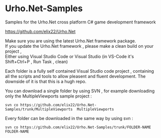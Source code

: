 # Urho.Net-Samples

Samples for the Urho.Net cross platform C# game development framework 

https://github.com/elix22/Urho.Net

Make sure you are using the latest Urho.Net framework package.\
If you update the Urho.Net framework , please make a clean build on your project ,\
Either using Visual Studio Code or Visual Studio (in VS-Code it's Shift+Ctrl+P , Run Task ,  clean)

Each folder is a fully self contained Visual Studio code project , containing all the scripts and tools to allow pleasent and fluent development.
  The downside of it is that this is a hugh repo.

You can download a single folder by using SVN , for example downloading only the MultipleViewports sample project :

`svn co https://github.com/elix22/Urho.Net-Samples/trunk/MultipleViewports  MultipleViewports`

Every folder can be downloaded in the same way by using svn :

`svn co https://github.com/elix22/Urho.Net-Samples/trunk/FOLDER-NAME  FOLDER-NAME`
